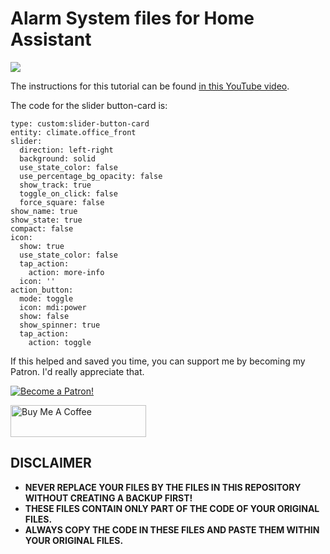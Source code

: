 # Alarm System files for Home Assistant

<a href="https://youtu.be/6hemFbrJuk8" target="_blank"><img src="https://github.com/smarthomejunkie/Home-Assistant-Tutorials/raw/master/Dwains-Dashboard-In-Depth/Dwains-Dashboard-In-Depth-Tutorial-thumbnail.png?raw=true"></a>

The instructions for this tutorial can be found [in this YouTube video](https://youtu.be/6hemFbrJuk8).

The code for the slider button-card is:

```
type: custom:slider-button-card
entity: climate.office_front
slider:
  direction: left-right
  background: solid
  use_state_color: false
  use_percentage_bg_opacity: false
  show_track: true
  toggle_on_click: false
  force_square: false
show_name: true
show_state: true
compact: false
icon:
  show: true
  use_state_color: false
  tap_action:
    action: more-info
  icon: ''
action_button:
  mode: toggle
  icon: mdi:power
  show: false
  show_spinner: true
  tap_action:
    action: toggle
```

If this helped and saved you time, you can support me by becoming my Patron. I'd really appreciate that.

<a href="https://www.patreon.com/bePatron?u=50155158" target="_blank"><img src="https://github.com/smarthomejunkie/Home-Assistant-Tutorials/blob/master/become-a-patron.png?raw=true" alt="Become a Patron!"></a>

<a href="https://www.buymeacoffee.com/smarthomejunkie" target="_blank"><img src="https://cdn.buymeacoffee.com/buttons/default-blue.png" alt="Buy Me A Coffee" height="51" width="217" ></a>

## DISCLAIMER
* **NEVER REPLACE YOUR FILES BY THE FILES IN THIS REPOSITORY WITHOUT CREATING A BACKUP FIRST!**
* **THESE FILES CONTAIN ONLY PART OF THE CODE OF YOUR ORIGINAL FILES.**
* **ALWAYS COPY THE CODE IN THESE FILES AND PASTE THEM WITHIN YOUR ORIGINAL FILES.**
